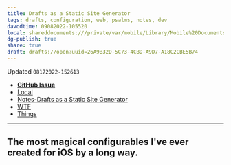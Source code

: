 ```yaml
---
title: Drafts as a Static Site Generator
tags: drafts, configuration, web, psalms, notes, dev
davodtime: 09082022-105520
local: shareddocuments:///private/var/mobile/Library/Mobile%20Documents/iCloud~md~obsidian/Documents/OBSHIDDIAN/drafts/26A9B32D-5C73-4CBD-A9D7-A18C2CBE5B74.md
dg-publish: true
share: true
draft: drafts://open?uuid=26A9B32D-5C73-4CBD-A9D7-A18C2CBE5B74
---
```

Updated `08172022-152613`

- [**GitHub Issue**](https://github.com/extratone/bilge/issues/359)
- [Local](drafts://open?uuid=26A9B32D-5C73-4CBD-A9D7-A18C2CBE5B74)
- [Notes-Drafts as a Static Site Generator](drafts://open?uuid=873E5A04-7A16-4E22-A66A-0A1CA88BE582)
- [WTF](https://davidblue.wtf/drafts/26A9B32D-5C73-4CBD-A9D7-A18C2CBE5B74.html)
- [Things](things:///show?id=GfyYmJ5z3y4BFxx2NNjxDd)

---

## The most magical configurables I've ever created for iOS by a long way.

<!--more-->



<!--comment-->